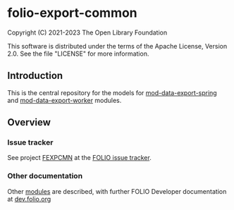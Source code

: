 # folio-export-common

Copyright (C) 2021-2023 The Open Library Foundation

This software is distributed under the terms of the Apache License, Version 2.0. See the file "LICENSE" for more information.

## Introduction

This is the central repository for the models for [mod-data-export-spring](https://github.com/folio-org/mod-data-export-spring) 
and [mod-data-export-worker](https://github.com/folio-org/mod-data-export-worker) modules.

## Overview

### Issue tracker

See project [FEXPCMN](https://issues.folio.org/browse/FEXPCMN)
at the [FOLIO issue tracker](https://dev.folio.org/guidelines/issue-tracker).

### Other documentation

Other [modules](https://dev.folio.org/source-code/#server-side) are described,
with further FOLIO Developer documentation at [dev.folio.org](https://dev.folio.org/)
